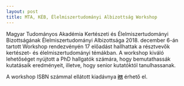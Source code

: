 ```yaml
---
layout: post
title: MTA, KÉB, Élelmiszertudományi Albizottság Workshop 
---
```


Magyar Tudományos Akadémia Kertészeti és Élelmiszertudományi Bizottságának 
Élelmiszertudományi Albizottsága 2018. december 6-án tartott Workshop rendezvényén 
17 előadást hallhattak a résztvevők kertészet- és élelmiszertudományi témákban. A workshop
kiváló lehetőséget nyújtott a PhD hallgatók számára, hogy bemutathassák kutatásaik
eredményeit, illetve, hogy senior kutatóktól tanulhassanak. 

A workshop ISBN számmal ellátott kiadávnya **[itt](https://drive.google.com/file/d/1BSLmdj0Jo6FqWAikEO-dNwRFLoe14OIi/view?usp=sharing)** érhető el. 